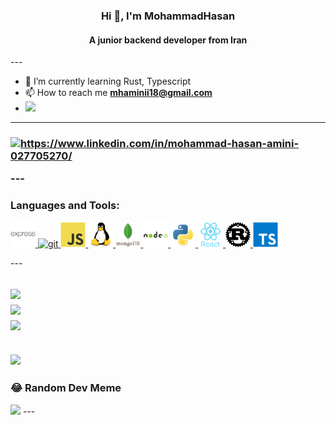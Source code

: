 <h3 align="center">Hi 👋, I'm MohammadHasan</h3>
<h4 align="center">A junior backend developer from Iran</h4>
---

- 🌱 I’m currently learning Rust, Typescript
- 📫 How to reach me **mhaminii18@gmail.com**
- [![](https://visitcount.itsvg.in/api?id=mo-ha-amini&icon=0&color=0)](https://visitcount.itsvg.in)
---

<h3 Connect with me:</h3>
<p align="left">
<a href="https://linkedin.com/in/https://www.linkedin.com/in/mohammad-hasan-amini-027705270/" target="blank"><img align="center" src="https://raw.githubusercontent.com/rahuldkjain/github-profile-readme-generator/master/src/images/icons/Social/linked-in-alt.svg" alt="https://www.linkedin.com/in/mohammad-hasan-amini-027705270/" height="30" width="40" /></a>
</p>
---

<h3 align="left">Languages and Tools:</h3>
<p align="left"> <a href="https://expressjs.com" target="_blank" rel="noreferrer"> <img src="https://raw.githubusercontent.com/devicons/devicon/master/icons/express/express-original-wordmark.svg" alt="express" width="40" height="40"/> </a> <a href="https://git-scm.com/" target="_blank" rel="noreferrer"> <img src="https://www.vectorlogo.zone/logos/git-scm/git-scm-icon.svg" alt="git" width="40" height="40"/> </a> <a href="https://developer.mozilla.org/en-US/docs/Web/JavaScript" target="_blank" rel="noreferrer"> <img src="https://raw.githubusercontent.com/devicons/devicon/master/icons/javascript/javascript-original.svg" alt="javascript" width="40" height="40"/> </a> <a href="https://www.linux.org/" target="_blank" rel="noreferrer"> <img src="https://raw.githubusercontent.com/devicons/devicon/master/icons/linux/linux-original.svg" alt="linux" width="40" height="40"/> </a> <a href="https://www.mongodb.com/" target="_blank" rel="noreferrer"> <img src="https://raw.githubusercontent.com/devicons/devicon/master/icons/mongodb/mongodb-original-wordmark.svg" alt="mongodb" width="40" height="40"/> </a> <a href="https://nodejs.org" target="_blank" rel="noreferrer"> <img src="https://raw.githubusercontent.com/devicons/devicon/master/icons/nodejs/nodejs-original-wordmark.svg" alt="nodejs" width="40" height="40"/> </a> <a href="https://www.python.org" target="_blank" rel="noreferrer"> <img src="https://raw.githubusercontent.com/devicons/devicon/master/icons/python/python-original.svg" alt="python" width="40" height="40"/> </a> <a href="https://reactjs.org/" target="_blank" rel="noreferrer"> <img src="https://raw.githubusercontent.com/devicons/devicon/master/icons/react/react-original-wordmark.svg" alt="react" width="40" height="40"/> </a> <a href="https://www.rust-lang.org" target="_blank" rel="noreferrer"> <img src="https://raw.githubusercontent.com/devicons/devicon/master/icons/rust/rust-plain.svg" alt="rust" width="40" height="40"/> </a> <a href="https://www.typescriptlang.org/" target="_blank" rel="noreferrer"> <img src="https://raw.githubusercontent.com/devicons/devicon/master/icons/typescript/typescript-original.svg" alt="typescript" width="40" height="40"/> </a> </p>
---

![](https://github-readme-stats.vercel.app/api?username=mo-ha-amini&theme=radical&hide_border=true&include_all_commits=false&count_private=true)<br/>
![](https://github-readme-streak-stats.herokuapp.com/?user=mo-ha-amini&theme=radical&hide_border=true)<br/>
![](https://github-readme-stats.vercel.app/api/top-langs/?username=mo-ha-amini&theme=radical&hide_border=true&include_all_commits=false&count_private=true&layout=compact)
---


![](https://github-contributor-stats.vercel.app/api?username=mo-ha-amini&limit=5&theme=dark&combine_all_yearly_contributions=true)
---

### 😂 Random Dev Meme
<img src="https://rm.up.railway.app/" width="512px"/>
---

